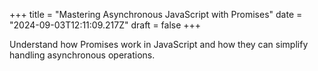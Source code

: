 +++
title = "Mastering Asynchronous JavaScript with Promises"
date = "2024-09-03T12:11:09.217Z"
draft = false
+++

  Understand how Promises work in JavaScript and how they can simplify handling asynchronous operations.
        
